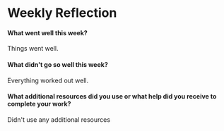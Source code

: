 # Weekly Reflection

#### What went well this week?

Things went well.

#### What didn't go so well this week?

Everything worked out well.

#### What additional resources did you use or what help did you receive to complete your work?

Didn't use any additional resources
